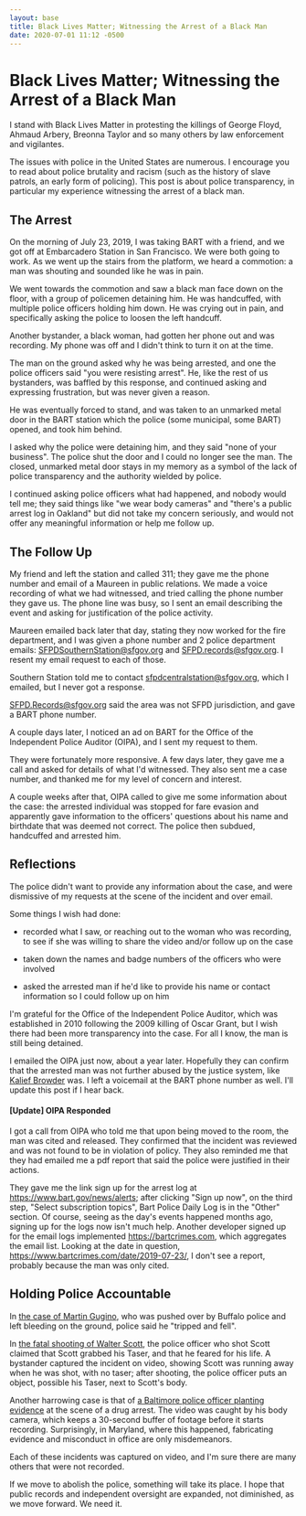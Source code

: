 ```yaml
---
layout: base
title: Black Lives Matter; Witnessing the Arrest of a Black Man
date: 2020-07-01 11:12 -0500
---
```


# Black Lives Matter; Witnessing the Arrest of a Black Man

I stand with Black Lives Matter in protesting the killings of George Floyd, Ahmaud Arbery, Breonna Taylor and so many others by law enforcement and vigilantes.

The issues with police in the United States are numerous. I encourage you to read about police brutality and racism (such as the history of slave patrols, an early form of policing). This post is about police transparency, in particular my experience witnessing the arrest of a black man.

## The Arrest

On the morning of July 23, 2019, I was taking BART with a friend, and we got off at Embarcadero Station in San Francisco. We were both going to work. As we went up the stairs from the platform, we heard a commotion: a man was shouting and sounded like he was in pain.

We went towards the commotion and saw a black man face down on the floor, with a group of policemen detaining him. He was handcuffed, with multiple police officers holding him down. He was crying out in pain, and specifically asking the police to loosen the left handcuff.

Another bystander, a black woman, had gotten her phone out and was recording. My phone was off and I didn't think to turn it on at the time.

The man on the ground asked why he was being arrested, and one the police officers said "you were resisting arrest". He, like the rest of us bystanders, was baffled by this response, and continued asking and expressing frustration, but was never given a reason.

He was eventually forced to stand, and was taken to an unmarked metal door in the BART station which the police (some municipal, some BART) opened, and took him behind.

I asked why the police were detaining him, and they said "none of your business". The police shut the door and I could no longer see the man. The closed, unmarked metal door stays in my memory as a symbol of the lack of police transparency and the authority wielded by police.

I continued asking police officers what had happened, and nobody would tell me; they said things like "we wear body cameras" and "there's a public arrest log in Oakland" but did not take my concern seriously, and would not offer any meaningful information or help me follow up.

## The Follow Up

My friend and left the station and called 311; they gave me the phone number and email of a Maureen in public relations. We  made a voice recording of what we had witnessed, and tried calling the phone number they gave us. The phone line was busy, so I sent an email describing the event and asking for justification of the police activity.

Maureen emailed back later that day, stating they now worked for the fire department, and I was given a phone number and 2 police department emails: SFPDSouthernStation@sfgov.org and SFPD.records@sfgov.org. I resent my email request to each of those.

Southern Station told me to contact sfpdcentralstation@sfgov.org, which I emailed, but I never got a response.

SFPD.Records@sfgov.org said the area was not SFPD jurisdiction, and gave a BART phone number.

A couple days later, I noticed an ad on BART for the Office of the Independent Police Auditor (OIPA), and I sent my request to them.

They were fortunately more responsive. A few days later, they gave me a call and asked for details of what I'd witnessed. They also sent me a case number, and thanked me for my level of concern and interest.

A couple weeks after that, OIPA called to give me some information about the case: the arrested individual was stopped for fare evasion and apparently gave information to the officers' questions about his name and birthdate that was deemed not correct. The police then subdued, handcuffed and arrested him.

## Reflections

The police didn't want to provide any information about the case, and were dismissive of my requests at the scene of the incident and over email.

Some things I wish had done:

- recorded what I saw, or reaching out to the woman who was recording, to see if she was willing to share the video and/or follow up on the case

- taken down the names and badge numbers of the officers who were involved

- asked the arrested man if he'd like to provide his name or contact information so I could follow up on him

I'm grateful for the Office of the Independent Police Auditor, which was established in 2010 following the 2009 killing of Oscar Grant, but I wish there had been more transparency into the case. For all I know, the man is still being detained.

I emailed the OIPA just now, about a year later. Hopefully they can confirm that the arrested man was not further abused by the justice system, like [Kalief Browder](https://en.wikipedia.org/wiki/Kalief_Browder) was. I left a voicemail at the BART phone number as well. I'll update this post if I hear back.

#### [Update] OIPA Responded

I got a call from OIPA who told me that upon being moved to the room, the man was cited and released. They confirmed that the incident was reviewed and was not found to be in violation of policy. They also reminded me that they had emailed me a pdf report that said the police were justified in their actions.

They gave me the link sign up for the arrest log at https://www.bart.gov/news/alerts; after clicking "Sign up now", on the third step, "Select subscription topics", Bart Police Daily Log is in the "Other" section. Of course, seeing as the day's events happened months ago, signing up for the logs now isn't much help. Another developer signed up for the email logs implemented https://bartcrimes.com, which aggregates the email list. Looking at the date in question, https://www.bartcrimes.com/date/2019-07-23/, I don't see a report, probably because the man was only cited.

## Holding Police Accountable

In [the case of Martin Gugino](https://en.wikipedia.org/wiki/Buffalo_police_shoving_incident), who was pushed over by Buffalo police and left bleeding on the ground, police said he "tripped and fell".

In [the fatal shooting of Walter Scott](https://en.wikipedia.org/wiki/Shooting_of_Walter_Scott), the police officer who shot Scott claimed that Scott grabbed his Taser, and that he feared for his life. A bystander captured the incident on video, showing Scott was running away when he was shot, with no taser; after shooting, the police officer puts an object, possible his Taser, next to Scott's body.

Another harrowing case is that of [a Baltimore police officer planting evidence](https://www.baltimoresun.com/news/crime/bs-md-ci-pinheiro-ruling-20181109-story.html) at the scene of a drug arrest. The video was caught by his body camera, which keeps a 30-second buffer of footage before it starts recording. Surprisingly, in Maryland, where this happened, fabricating evidence and misconduct in office are only misdemeanors.

Each of these incidents was captured on video, and I'm sure there are many others that were not recorded.

If we move to abolish the police, something will take its place. I hope that public records and independent oversight are expanded, not diminished, as we move forward. We need it.
